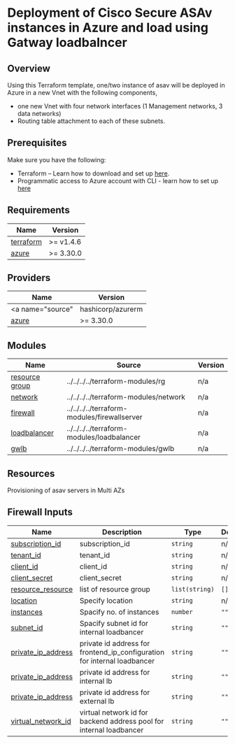 <!-- BEGIN_TF_DOCS -->
# Deployment of Cisco Secure ASAv instances in Azure and load using Gatway loadbalncer

## Overview

Using this Terraform template, one/two instance of asav will be deployed in  Azure in a new Vnet with the following components, 

- one new Vnet with four network interfaces (1 Management networks, 3 data networks)
- Routing table attachment to each of these subnets. 

## Prerequisites

Make sure you have the following:

- Terraform – Learn how to download and set up [here](https://learn.hashicorp.com/terraform/getting-started/install.html).
- Programmatic access to Azure account with CLI - learn how to set up [here](https://docs.microsoft.com/en-us/cli/azure/authenticate-azure-cli)

## Requirements

| Name | Version |
|------|---------|
| <a name="requirement_terraform"></a> [terraform](#requirement\_terraform) | >= v1.4.6 |
| <a name="requirement_azure"></a> [azure](#requirement\_azure) | >= 3.30.0 |

## Providers

| Name | Version |
|------|---------|
| <a name="source" | hashicorp/azurerm |
| <a name="requirement_azure"></a> [azure](#requirement\_azure) | >= 3.30.0 |

## Modules

| Name | Source | Version |
|------|--------|---------|
| <a name="module_resource_group"></a> [resource group](#module\_instance) | ../../../../terraform-modules/rg | n/a |
| <a name="module_service_network"></a> [network](#module\_service\_network) | ../../../../terraform-modules/network | n/a |
| <a name="module_firewall_server"></a> [firewall](#module\_service\_network) | ../../../../terraform-modules/firewallserver | n/a |
| <a name="loadbancer"></a> [loadbalancer](#module\_service\_loadbalncer) | ../../../../terraform-modules/loadbalancer | n/a |
| <a name="gwlb"></a> [gwlb](#module\_service\_gwlb) | ../../../../terraform-modules/gwlb | n/a |

## Resources

Provisioning of asav servers in Multi AZs

## Firewall Inputs

| Name | Description | Type | Default | Required |
|------|-------------|------|---------|:--------:|
| <a name="subscription_id"></a> [subscription\_id](#input\_subscription\_id) | subscription_id | `string` | n/a | yes |
| <a name="tenant_id"></a> [tenant\_id](#input\_tenant\_id) | tenant_id | `string` | n/a | yes |
| <a name="client_id"></a> [client\_id](#input\_client\_id) | client_id | `string` | n/a | yes |
| <a name="client_secret"></a> [client\_secret](#input\client\_secret) |client\_secret | `string` | n/a | yes |
| <a name="resource_group"></a> [resource\_resource](#input\_resource\_group) | list of resource group| `list(string)` | `[]` | yes |
| <a name="location"></a> [location](#location) | Specify location | `string` |  n/a | yes |
| <a name="instances"></a> [instances](#instances) |Spacify no. of instances | `number` | `""` | yes|
| <a name="subnet id"></a> [subnet_id](#subnetid) |Spacify subnet id for internal loadbancer | `string` | `""` | yes|
| <a name="private id address for frontend_ip_configuration"></a> [private_ip_address](#privateipaddesss) |private id address for frontend_ip_configuration for internal loadbancer | `string` | `""` | yes|
| <a name="private id address for internal lb"></a> [private_ip_address](#privateipaddesss) |private id address for internal lb | `string` | `""` | yes|
| <a name="private id address for external lb"></a> [private_ip_address](#privateipaddesss) |private id address for external lb | `string` | `""` | yes|
| <a name="virtual network id"></a> [virtual_network_id ](#virtualnetworkid) |virtual network id  for backend address pool for internal loadbancer | `string` | `""` | yes|


<!-- END_TF_DOCS -->